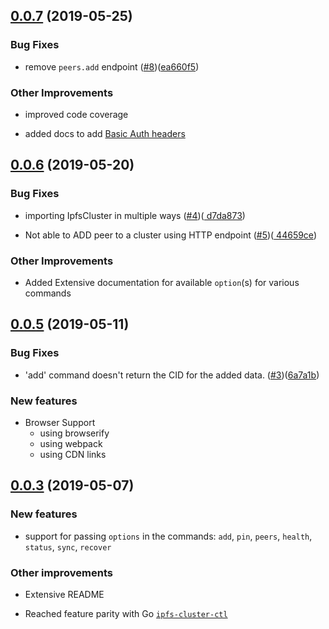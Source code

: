 ## [0.0.7](https://github.com/cluster-labs/ipfs-cluster-api/compare/v0.0.6...v0.0.7) (2019-05-25)

### Bug Fixes

- remove `peers.add` endpoint ([#8](https://github.com/cluster-labs/ipfs-cluster-api/issues/8))([ea660f5](https://github.com/cluster-labs/ipfs-cluster-api/commit/ea660f5b77389c78e2b07ea080035c4530827dce))

### Other Improvements

- improved code coverage

- added docs to add [Basic Auth headers](https://github.com/cluster-labs/ipfs-cluster-api#custom-headers) 

## [0.0.6](https://github.com/cluster-labs/ipfs-cluster-api/compare/v0.0.5...v0.0.6) (2019-05-20)

### Bug Fixes

- importing IpfsCluster in multiple ways ([#4](https://github.com/cluster-labs/ipfs-cluster-api/issues/4))([
d7da873](https://github.com/cluster-labs/ipfs-cluster-api/commit/d7da873c9615cf60a0a829bd02b45965c1455e89))

- Not able to ADD peer to a cluster using HTTP endpoint ([#5](https://github.com/cluster-labs/ipfs-cluster-api/issues/5))([
44659ce](https://github.com/cluster-labs/ipfs-cluster-api/commit/44659cedca17dc97bde7e4508e64dd3470d004ac))

### Other Improvements

-   Added Extensive documentation for available `option`(s) for various commands

## [0.0.5](https://github.com/cluster-labs/ipfs-cluster-api/compare/v0.0.3...v0.0.5) (2019-05-11)

### Bug Fixes

- 'add' command doesn't return the CID for the added data. ([#3](https://github.com/cluster-labs/ipfs-cluster-api/issues/3))([6a7a1b](https://github.com/cluster-labs/ipfs-cluster-api/commit/6a7a1b5899f2c3e37ccd0bd0766f51aec0e721a4))

### New features

- Browser Support
    - using browserify
    - using webpack
    - using CDN links

## [0.0.3](https://github.com/cluster-labs/ipfs-cluster-api/compare/v0.0.2...v0.0.3) (2019-05-07)

### New features

- support for passing `options` in the commands: `add`, `pin`, `peers`, `health`, `status`, `sync`, `recover`

### Other improvements

- Extensive README

- Reached feature parity with Go [`ipfs-cluster-ctl`](https://cluster.ipfs.io/documentation/ipfs-cluster-ctl/)